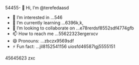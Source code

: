 54455- 👋 Hi, I’m @terefedaasd
- 👀 I’m interested in ...546
- 🌱 I’m currently learning ...6396k,k,
- 💞️ I’m looking to collaborate on ...e78rerdsf8552sdf4774gfb
- 📫 How to reach me ...55622323ergerxcv
- 😄 Pronouns: ...zbczx9569sdf
- ⚡ Fun fact: ...jil8152541156
uiosfd46587lgj5555151
<!---s555555dgf474485
--->
45645623
zxc
